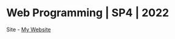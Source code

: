 # Web Programming | SP4 | 2022
Site - <a href="https://titan.csit.rmit.edu.au/~s3940024/wp/" target="_blank">My Website</a>
